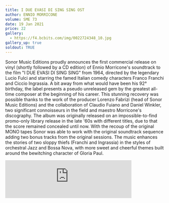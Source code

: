 ```yaml
---
title: I DUE EVASI DI SING SING OST
author: ENNIO MORRICONE
volume: SME 73
date: 19 Jan 2021
price: 22
gallery:
  - https://f4.bcbits.com/img/0022724348_10.jpg
gallery_up: true
soldout: TRUE
---
```

Sonor Music Editions proudly announces the first commercial release on vinyl (shortly followed by a CD edition) of Ennio Morricone's soundtrack to the film "I DUE EVASI DI SING SING" from 1964, directed by the legendary Lucio Fulci and starring the famed Italian comedy characters Franco Franchi and Ciccio Ingrassia. A bit away from what would have been his 92° birthday, the label presents a pseudo unreleased gem by the greatest all-time composer at the beginning of his career. This stunning recovery was possible thanks to the work of the producer Lorenzo Fabrizi (head of Sonor Music Editions) and the collaboration of Claudio Fuiano and Daniel Winkler, two significant connoisseurs in the field and maestro Morricone's discography. The album was originally released on an impossible-to-find promo-only library release in the late '60s with different titles, due to that the score remained concealed until now. With the recoup of the original MONO tapes Sonor was able to work with the original soundtrack sequence adding two bonus tracks from the original sessions. The music enhances the stories of two sloppy thiefs (Franchi and Ingrassia) in the styles of orchestral Jazz and Bossa Nova, with more sweet and cheerful themes built around the bewitching character of Gloria Paul.

<iframe style="border: 0; width: 400px; height: 120px;" src="https://bandcamp.com/EmbeddedPlayer/album=1101104879/size=large/bgcol=ffffff/linkcol=0687f5/tracklist=false/artwork=small/transparent=true/" seamless><a href="https://sonormusiceditions.bandcamp.com/album/i-due-evasi-di-sing-sing">I DUE EVASI DI SING SING by Ennio Morricone</a></iframe>
